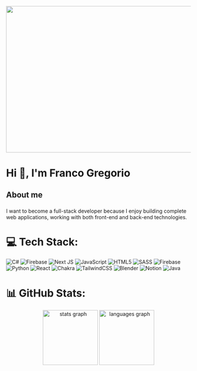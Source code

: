 <div align="center">
  <img height="400" width="600" src="https://firebasestorage.googleapis.com/v0/b/firetest-67b89.appspot.com/o/github%20profile.png?alt=media&token=088e8d0d-80bc-4d2b-8142-ffd5769c224a"  />
</div>

###

<h1 align="left">Hi 👋, I'm Franco Gregorio</h1>

###

<h2 align="left">About me</h2>

###

<p align="left">I want to become a full-stack developer because I enjoy building complete web applications, working with both front-end and back-end technologies.</p>


###
# 💻 Tech Stack:
![C#](https://img.shields.io/badge/c%23-%23239120.svg?style=for-the-badge&logo=csharp&logoColor=white) ![Firebase](https://img.shields.io/badge/firebase-%23039BE5.svg?style=for-the-badge&logo=firebase) ![Next JS](https://img.shields.io/badge/Next-black?style=for-the-badge&logo=next.js&logoColor=white) ![JavaScript](https://img.shields.io/badge/javascript-%23323330.svg?style=for-the-badge&logo=javascript&logoColor=%23F7DF1E) ![HTML5](https://img.shields.io/badge/html5-%23E34F26.svg?style=for-the-badge&logo=html5&logoColor=white) ![SASS](https://img.shields.io/badge/SASS-hotpink.svg?style=for-the-badge&logo=SASS&logoColor=white) ![Firebase](https://img.shields.io/badge/firebase-%23039BE5.svg?style=for-the-badge&logo=firebase) ![Python](https://img.shields.io/badge/python-3670A0?style=for-the-badge&logo=python&logoColor=ffdd54) ![React](https://img.shields.io/badge/react-%2320232a.svg?style=for-the-badge&logo=react&logoColor=%2361DAFB) ![Chakra](https://img.shields.io/badge/chakra-%234ED1C5.svg?style=for-the-badge&logo=chakraui&logoColor=white) ![TailwindCSS](https://img.shields.io/badge/tailwindcss-%2338B2AC.svg?style=for-the-badge&logo=tailwind-css&logoColor=white) ![Blender](https://img.shields.io/badge/blender-%23F5792A.svg?style=for-the-badge&logo=blender&logoColor=white)
![Notion](https://img.shields.io/badge/Notion-%23000000.svg?style=for-the-badge&logo=notion&logoColor=white) ![Java](https://img.shields.io/badge/java-%23ED8B00.svg?style=for-the-badge&logo=openjdk&logoColor=white)

# 📊 GitHub Stats:
<div align="center">
  <img src="https://github-readme-stats.vercel.app/api?username=akatsuki0354&hide_title=true&hide_rank=false&show_icons=true&include_all_commits=true&count_private=true&disable_animations=false&locale=en&hide_border=false&order=1" height="150" alt="stats graph"  />
  <img src="https://github-readme-stats.vercel.app/api/top-langs?username=akatsuki0354&locale=en&hide_title=true&layout=compact&card_width=320&langs_count=5&hide_border=false&order=2" height="150" alt="languages graph"  />
</div>

######
